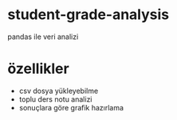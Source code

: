 # student-grade-analysis

pandas ile veri analizi


# özellikler
- csv dosya yükleyebilme
- toplu ders notu analizi
- sonuçlara göre grafik hazırlama

